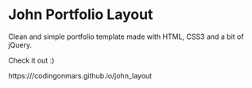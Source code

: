 # John Portfolio Layout

Clean and simple portfolio template made with HTML, CSS3 and a bit of jQuery.

Check it out :)

https:///codingonmars.github.io/john_layout

